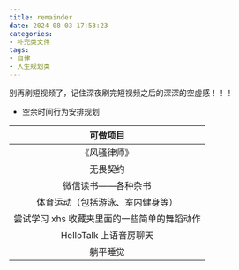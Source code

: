 ```yaml
---
title: remainder
date: 2024-08-03 17:53:23
categories:
- 补充类文件
tags:
- 自律
- 人生规划类
---
```


别再刷短视频了，记住深夜刷完短视频之后的深深的空虚感！！！



* 空余时间行为安排规划

|                  可做项目                   |
| :-----------------------------------------: |
|                《风骚律师》                 |
|                  无畏契约                   |
|             微信读书——各种杂书              |
|      体育运动（包括游泳、室内健身等）       |
| 尝试学习 xhs 收藏夹里面的一些简单的舞蹈动作 |
|           HelloTalk 上语音房聊天            |
|                  躺平睡觉                   |

